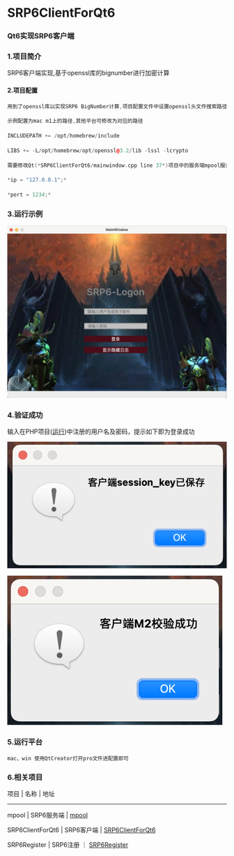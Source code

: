 # SRP6ClientForQt6 
### Qt6实现SRP6客户端

### 1.项目简介

SRP6客户端实现,基于openssl库的bignumber进行加密计算


#### 2.项目配置

```c++
用到了openssl库以实现SRP6 BigNumber计算,项目配置文件中设置openssl头文件搜索路径及动态连接库路径即可

示例配置为mac m1上的路径,其他平台可修改为对应的路径

INCLUDEPATH += /opt/homebrew/include

LIBS += -L/opt/homebrew/opt/openssl@3.2/lib -lssl -lcrypto

需要修改Qt(*SRP6ClientForQt6/mainwindow.cpp line 37*)项目中的服务端mpool服务运行的IP、端口

*ip = "127.0.0.1";*

*port = 1234;*

```


### 3.运行示例
![运行](./img/clientpic.png)

### 4.验证成功
输入在PHP项目([运行](github.com/php))中注册的用户名及密码，提示如下即为登录成功

![运行](./img/sessionkey.png)

![运行](./img/m2.png)

### 5.运行平台

`mac、win 使用QtCreator打开pro文件进配置即可`

### 6.相关项目

项目  |  名称  |  地址
----  ----  ----
mpool | SRP6服务端 | [mpool](https://github.com/18616378431/mpool)

SRP6ClientForQt6 | SRP6客户端 | [SRP6ClientForQt6](https://github.com/18616378431/SRP6ClientForQt6)

SRP6Register | SRP6注册 ｜  [SRP6Register](https://github.com/18616378431/SRP6Register)
